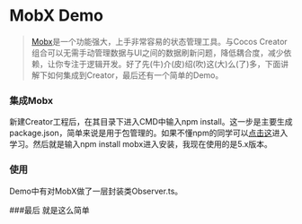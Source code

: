 # MobX Demo
> [Mobx](https://cn.mobx.js.org/)是一个功能强大，上手非常容易的状态管理工具。与Cocos Creator组合可以无需手动管理数据与UI之间的数据刷新问题，降低耦合度，减少依赖，让你专注于逻辑开发。好了先(牛)介(皮)绍(吹)这(大)么(了)多，下面讲解下如何集成到Creator，最后还有一个简单的Demo。

### 集成Mobx
新建Creator工程后，在其目录下进入CMD中输入npm install。这一步是主要生成package.json，简单来说是用于包管理的。如果不懂npm的同学可以[点击这](https://www.npmjs.cn/)进入学习。然后就是输入npm install mobx进入安装，我现在使用的是5.x版本。

### 使用
Demo中有对MobX做了一层封装类Observer.ts。

###最后
就是这么简单

